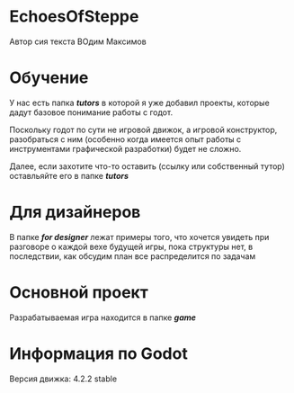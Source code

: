 # EchoesOfSteppe
Автор сия текста ВOдим Максимов
# Обучение
У нас есть папка ***tutors*** в которой я уже добавил проекты, 
которые дадут базовое понимание работы с годот.

Поскольку годот по сути не игровой движок, а игровой конструктор, 
разобраться с ним (особенно когда имеется опыт работы с  
инструментами графической разработки) будет не сложно.

Далее, если захотите что-то оставить (ссылку или собственный тутор)
оставльяйте его в папке ***tutors***

# Для дизайнеров
В папке ***for designer*** лежат примеры того, что хочется увидеть при разговоре о каждой вехе 
будущей игры, пока структуры нет, в последствии, как обсудим план все распределится по задачам

# Основной проект
Разрабатываемая игра находится в папке ***game***

# Информация по Godot
Версия движка: 4.2.2 stable
